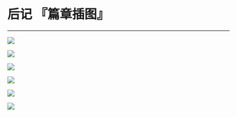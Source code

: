 # 后记 『篇章插图』

------

![](/res/img/article/chapter020/00-a.jpg)

![](/res/img/article/chapter020/00-c.jpg)

![](/res/img/article/chapter020/27.jpg)

![](/res/img/article/chapter020/29.jpg)

![](/res/img/article/chapter020/30.jpg)

![](/res/img/article/chapter020/31.jpg)

